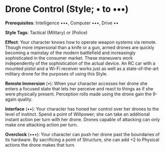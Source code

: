 # Drone Control (Style; • to •••) 
**Prerequisites**: Intelligence •••, Computer •••, Drive •• 

**Style Tags**: Tactical (Military) or (Police)

**Effect**: Your character knows how to operate weapon systems via remote. Though more impersonal than a knife or a gun, armed drones are quickly becoming a mainstay of the modern battlefield and increasingly sophisticated in the consumer market. These maneuvers work independently of the sophistication of the actual device. An RC car with a mounted pistol and a Wi-Fi receiver works just as well as a state-of-the-art military drone for the purposes of using this Style. 

**Remote Immersion** (•): When your character accesses her drone she enters a focused state that lets her perceive and react to things as if she were physically present. Perception rolls made using the drone gain the 9-again quality. 

**Interface** (••): Your character has honed her control over her drones to the level of instinct. Spend a point of Willpower; she can take an additional instant action per turn with her drone. Drones capable of attacking can only make one attacking action per turn. 

**Overclock** (•••): Your character can push her drone past the boundaries of its hardware. By sacrificing a point of Structure, she can add +2 to Physical actions the drone makes that turn.